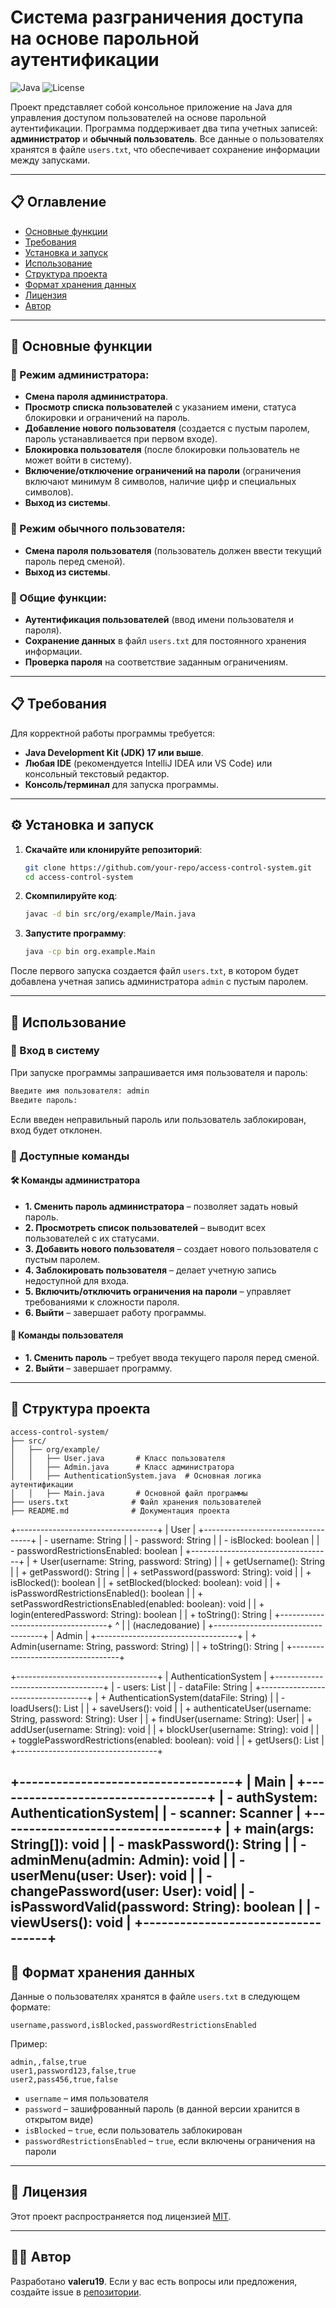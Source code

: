# Система разграничения доступа на основе парольной аутентификации

![Java](https://img.shields.io/badge/Java-17%2B-blue)
![License](https://img.shields.io/badge/License-MIT-green)

Проект представляет собой консольное приложение на Java для управления доступом пользователей на основе парольной аутентификации. Программа поддерживает два типа учетных записей: **администратор** и **обычный пользователь**. Все данные о пользователях хранятся в файле `users.txt`, что обеспечивает сохранение информации между запусками.

---

## 📋 Оглавление
- [Основные функции](#-основные-функции)
- [Требования](#-требования)
- [Установка и запуск](#-установка-и-запуск)
- [Использование](#-использование)
- [Структура проекта](#-структура-проекта)
- [Формат хранения данных](#-формат-хранения-данных)
- [Лицензия](#-лицензия)
- [Автор](#-автор)

---

## 🚀 Основные функции

### 🔹 Режим администратора:
- **Смена пароля администратора**.
- **Просмотр списка пользователей** с указанием имени, статуса блокировки и ограничений на пароль.
- **Добавление нового пользователя** (создается с пустым паролем, пароль устанавливается при первом входе).
- **Блокировка пользователя** (после блокировки пользователь не может войти в систему).
- **Включение/отключение ограничений на пароли** (ограничения включают минимум 8 символов, наличие цифр и специальных символов).
- **Выход из системы**.

### 🔹 Режим обычного пользователя:
- **Смена пароля пользователя** (пользователь должен ввести текущий пароль перед сменой).
- **Выход из системы**.

### 🔹 Общие функции:
- **Аутентификация пользователей** (ввод имени пользователя и пароля).
- **Сохранение данных** в файл `users.txt` для постоянного хранения информации.
- **Проверка пароля** на соответствие заданным ограничениям.

---

## 📋 Требования

Для корректной работы программы требуется:
- **Java Development Kit (JDK) 17 или выше**.
- **Любая IDE** (рекомендуется IntelliJ IDEA или VS Code) или консольный текстовый редактор.
- **Консоль/терминал** для запуска программы.

---

## ⚙️ Установка и запуск

1. **Скачайте или клонируйте репозиторий**:
   ```sh
   git clone https://github.com/your-repo/access-control-system.git
   cd access-control-system
   ```
2. **Скомпилируйте код**:
   ```sh
   javac -d bin src/org/example/Main.java
   ```
3. **Запустите программу**:
   ```sh
   java -cp bin org.example.Main
   ```

После первого запуска создается файл `users.txt`, в котором будет добавлена учетная запись администратора `admin` с пустым паролем.

---

## 📖 Использование

### 🔹 Вход в систему
При запуске программы запрашивается имя пользователя и пароль:
```sh
Введите имя пользователя: admin
Введите пароль: 
```
Если введен неправильный пароль или пользователь заблокирован, вход будет отклонен.

### 🔹 Доступные команды

#### 🛠 Команды администратора
- **1. Сменить пароль администратора** – позволяет задать новый пароль.
- **2. Просмотреть список пользователей** – выводит всех пользователей с их статусами.
- **3. Добавить нового пользователя** – создает нового пользователя с пустым паролем.
- **4. Заблокировать пользователя** – делает учетную запись недоступной для входа.
- **5. Включить/отключить ограничения на пароли** – управляет требованиями к сложности пароля.
- **6. Выйти** – завершает работу программы.

#### 👤 Команды пользователя
- **1. Сменить пароль** – требует ввода текущего пароля перед сменой.
- **2. Выйти** – завершает программу.

---

## 📂 Структура проекта
```
access-control-system/
├── src/
│   ├── org/example/
│   │   ├── User.java       # Класс пользователя
│   │   ├── Admin.java      # Класс администратора
│   │   ├── AuthenticationSystem.java  # Основная логика аутентификации
│   │   ├── Main.java       # Основной файл программы
├── users.txt              # Файл хранения пользователей
├── README.md              # Документация проекта
```
+-----------------------------------+
|             User                  |
+-----------------------------------+
| - username: String                |
| - password: String                |
| - isBlocked: boolean              |
| - passwordRestrictionsEnabled: boolean |
+-----------------------------------+
| + User(username: String, password: String) |
| + getUsername(): String           |
| + getPassword(): String           |
| + setPassword(password: String): void |
| + isBlocked(): boolean            |
| + setBlocked(blocked: boolean): void |
| + isPasswordRestrictionsEnabled(): boolean |
| + setPasswordRestrictionsEnabled(enabled: boolean): void |
| + login(enteredPassword: String): boolean |
| + toString(): String              |
+-----------------------------------+
            ^
            |
            | (наследование)
            |
+-----------------------------------+
|             Admin                 |
+-----------------------------------+
| + Admin(username: String, password: String) |
| + toString(): String              |
+-----------------------------------+

+-----------------------------------+
|      AuthenticationSystem         |
+-----------------------------------+
| - users: List<User>               |
| - dataFile: String                |
+-----------------------------------+
| + AuthenticationSystem(dataFile: String) |
| - loadUsers(): List<User>         |
| + saveUsers(): void               |
| + authenticateUser(username: String, password: String): User |
| + findUser(username: String): User|
| + addUser(username: String): void |
| + blockUser(username: String): void |
| + togglePasswordRestrictions(enabled: boolean): void |
| + getUsers(): List<User>          |
+-----------------------------------+

+-----------------------------------+
|             Main                  |
+-----------------------------------+
| - authSystem: AuthenticationSystem|
| - scanner: Scanner                |
+-----------------------------------+
| + main(args: String[]): void      |
| - maskPassword(): String          |
| - adminMenu(admin: Admin): void   |
| - userMenu(user: User): void      |
| - changePassword(user: User): void|
| - isPasswordValid(password: String): boolean |
| - viewUsers(): void               |
+-----------------------------------+
---

## 📜 Формат хранения данных

Данные о пользователях хранятся в файле `users.txt` в следующем формате:
```
username,password,isBlocked,passwordRestrictionsEnabled
```
Пример:
```
admin,,false,true
user1,password123,false,true
user2,pass456,true,false
```
- `username` – имя пользователя
- `password` – зашифрованный пароль (в данной версии хранится в открытом виде)
- `isBlocked` – `true`, если пользователь заблокирован
- `passwordRestrictionsEnabled` – `true`, если включены ограничения на пароли

---

## 📜 Лицензия

Этот проект распространяется под лицензией [MIT](LICENSE).

---

## 👨‍💻 Автор
Разработано **valeru19**. Если у вас есть вопросы или предложения, создайте issue в [репозитории](https://github.com/your-repo/access-control-system).


